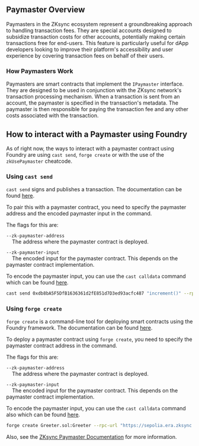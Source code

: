 ## Paymaster Overview

Paymasters in the ZKsync ecosystem represent a groundbreaking approach to handling transaction fees. They are special accounts designed to subsidize transaction costs for other accounts, potentially making certain transactions free for end-users. This feature is particularly useful for dApp developers looking to improve their platform's accessibility and user experience by covering transaction fees on behalf of their users.

### How Paymasters Work

Paymasters are smart contracts that implement the `IPaymaster` interface. They are designed to be used in conjunction with the ZKsync network's transaction processing mechanism. When a transaction is sent from an account, the paymaster is specified in the transaction's metadata. The paymaster is then responsible for paying the transaction fee and any other costs associated with the transaction.

## How to interact with a Paymaster using Foundry

As of right now, the ways to interact with a paymaster contract using Foundry are using `cast send`, `forge create` or with the use of the `zkUsePaymaster` cheatcode.

### Using `cast send`

`cast send` signs and publishes a transaction. The documentation can be found [here](../reference/cast/cast-send.md). 

To pair this with a paymaster contract, you need to specify the paymaster address and the encoded paymaster input in the command.

The flags for this are: 

`--zk-paymaster-address`  
&nbsp;&nbsp;&nbsp;&nbsp;The address where the paymaster contract is deployed.

`--zk-paymaster-input`  
&nbsp;&nbsp;&nbsp;&nbsp;The encoded input for the paymaster contract. This depends on the paymaster contract implementation.

To encode the paymaster input, you can use the `cast calldata` command which can be found [here](../reference/cast/cast-calldata.md).

```bash
cast send 0xdb8bA5F5DfB1636361d2fE851d7D3ed93acfc487 "increment()" --rpc-url https://sepolia.era.zksync.dev --private-key <your-private-key> --zk-paymaster-address 0x3cB2b87D10Ac01736A65688F3e0Fb1b070B3eeA3 --zk-paymaster-input $(cast calldata "approvalBased(address,uint256,bytes)" 0x31c43ac5e6A0fe62954B9056441b0A214722516e 1000000000000000000 "0x")
```

### Using `forge create`

`forge create` is a command-line tool for deploying smart contracts using the Foundry framework. The documentation can be found [here](../reference/forge/forge-create.md).

To deploy a paymaster contract using `forge create`, you need to specify the paymaster contract address in the command.

The flags for this are: 

`--zk-paymaster-address`  
&nbsp;&nbsp;&nbsp;&nbsp;The address where the paymaster contract is deployed.

`--zk-paymaster-input`  
&nbsp;&nbsp;&nbsp;&nbsp;The encoded input for the paymaster contract. This depends on the paymaster contract implementation.

To encode the paymaster input, you can use the `cast calldata` command also which can be found [here](../reference/cast/cast-calldata.md).

```bash
forge create Greeter.sol:Greeter --rpc-url "https://sepolia.era.zksync.dev" --private-key <your-private-key> --zksync --zk-paymaster-address 0x3cB2b87D10Ac01736A65688F3e0Fb1b070B3eeA3 --zk-paymaster-input $(cast calldata "approvalBased(address,uint256,bytes)" 0x31c43ac5e6A0fe62954B9056441b0A214722516e 1 "0x")
```

Also, see the [ZKsync Paymaster Documentation](https://docs.zksync.io/build/developer-reference/account-abstraction/paymasters) for more information.
